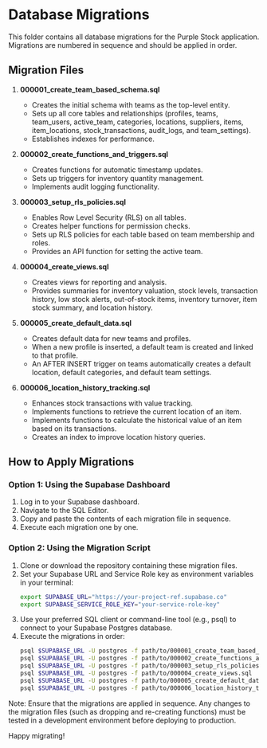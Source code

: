 # Database Migrations

This folder contains all database migrations for the Purple Stock application. Migrations are numbered in sequence and should be applied in order.

## Migration Files

1. **000001_create_team_based_schema.sql**  
   - Creates the initial schema with teams as the top-level entity.
   - Sets up all core tables and relationships (profiles, teams, team_users, active_team, categories, locations, suppliers, items, item_locations, stock_transactions, audit_logs, and team_settings).
   - Establishes indexes for performance.

2. **000002_create_functions_and_triggers.sql**  
   - Creates functions for automatic timestamp updates.
   - Sets up triggers for inventory quantity management.
   - Implements audit logging functionality.

3. **000003_setup_rls_policies.sql**  
   - Enables Row Level Security (RLS) on all tables.
   - Creates helper functions for permission checks.
   - Sets up RLS policies for each table based on team membership and roles.
   - Provides an API function for setting the active team.

4. **000004_create_views.sql**  
   - Creates views for reporting and analysis.
   - Provides summaries for inventory valuation, stock levels, transaction history, low stock alerts, out-of-stock items, inventory turnover, item stock summary, and location history.

5. **000005_create_default_data.sql**  
   - Creates default data for new teams and profiles.
   - When a new profile is inserted, a default team is created and linked to that profile.
   - An AFTER INSERT trigger on teams automatically creates a default location, default categories, and default team settings.

6. **000006_location_history_tracking.sql**  
   - Enhances stock transactions with value tracking.
   - Implements functions to retrieve the current location of an item.
   - Implements functions to calculate the historical value of an item based on its transactions.
   - Creates an index to improve location history queries.

## How to Apply Migrations

### Option 1: Using the Supabase Dashboard

1. Log in to your Supabase dashboard.
2. Navigate to the SQL Editor.
3. Copy and paste the contents of each migration file in sequence.
4. Execute each migration one by one.

### Option 2: Using the Migration Script

1. Clone or download the repository containing these migration files.
2. Set your Supabase URL and Service Role key as environment variables in your terminal:
   ```bash
   export SUPABASE_URL="https://your-project-ref.supabase.co"
   export SUPABASE_SERVICE_ROLE_KEY="your-service-role-key"
   ```
3. Use your preferred SQL client or command-line tool (e.g., psql) to connect to your Supabase Postgres database.
4. Execute the migrations in order:
   ```bash
   psql $SUPABASE_URL -U postgres -f path/to/000001_create_team_based_schema.sql
   psql $SUPABASE_URL -U postgres -f path/to/000002_create_functions_and_triggers.sql
   psql $SUPABASE_URL -U postgres -f path/to/000003_setup_rls_policies.sql
   psql $SUPABASE_URL -U postgres -f path/to/000004_create_views.sql
   psql $SUPABASE_URL -U postgres -f path/to/000005_create_default_data.sql
   psql $SUPABASE_URL -U postgres -f path/to/000006_location_history_tracking.sql
   ```

Note: Ensure that the migrations are applied in sequence. Any changes to the migration files (such as dropping and re-creating functions) must be tested in a development environment before deploying to production.

Happy migrating!

